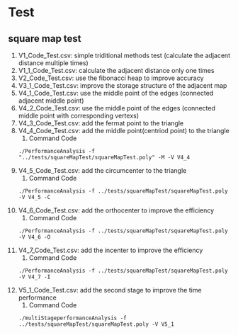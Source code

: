 # Test

## square map test
1. V1_Code_Test.csv: simple triditional methods test (calculate the adjacent distance multiple times)
2. V1_1_Code_Test.csv: calculate the adjacent distance only one times
3. V2_Code_Test.csv: use the fibonacci heap to improve accuracy
4. V3_1_Code_Test.csv: improve the storage structure of the adjacent map
5. V4_1_Code_Test.csv: use the middle point of the edges (connected adjacent middle point)
6. V4_2_Code_Test.csv: use the middle point of the edges (connected middle point with corresponding vertexs)
7. V4_3_Code_Test.csv: add the fermat point to the triangle
8. V4_4_Code_Test.csv: add the middle point(centriod point) to the triangle
   1. Command Code
     ```
     ./PerformanceAnalysis -f "../tests/squareMapTest/squareMapTest.poly" -M -V V4_4
     ```
9. V4_5_Code_Test.csv: add the circumcenter to the triangle
   1. Command Code
     ```
     ./PerformanceAnalysis -f ../tests/squareMapTest/squareMapTest.poly -V V4_5 -C
     ```
10. V4_6_Code_Test.csv: add the orthocenter to improve the efficiency
    1.  Command Code
     ```
     ./PerformanceAnalysis -f ../tests/squareMapTest/squareMapTest.poly -V V4_6 -O
     ```
11. V4_7_Code_Test.csv: add the incenter to improve the efficiency
    1.  Command Code
     ```
     ./PerformanceAnalysis -f ../tests/squareMapTest/squareMapTest.poly -V V4_7 -I
     ```
12. V5_1_Code_Test.csv: add the second stage to improve the time performance
    1.  Command Code
     ```
     ./multiStageperformanceAnalysis -f ../tests/squareMapTest/squareMapTest.poly -V V5_1
     ```